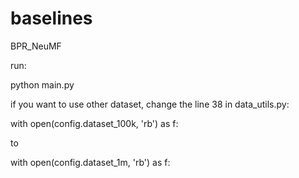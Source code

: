 # baselines
 BPR_NeuMF
 
run:

python main.py

if you want to use other dataset, change the line 38 in data_utils.py:

with open(config.dataset_100k, 'rb') as f:

  to
  
with open(config.dataset_1m, 'rb') as f:
